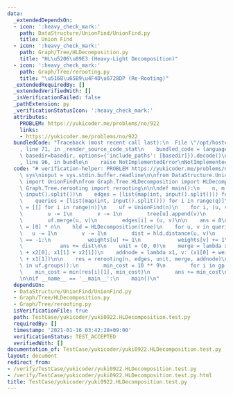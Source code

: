 ```yaml
---
data:
  _extendedDependsOn:
  - icon: ':heavy_check_mark:'
    path: DataStructure/UnionFind/UnionFind.py
    title: Union Find
  - icon: ':heavy_check_mark:'
    path: Graph/Tree/HLDecomposition.py
    title: "HL\u5206\u89E3 (Heavy-Light Decomposition)"
  - icon: ':heavy_check_mark:'
    path: Graph/Tree/rerooting.py
    title: "\u5168\u65B9\u4F4D\u6728DP (Re-Rooting)"
  _extendedRequiredBy: []
  _extendedVerifiedWith: []
  _isVerificationFailed: false
  _pathExtension: py
  _verificationStatusIcon: ':heavy_check_mark:'
  attributes:
    PROBLEM: https://yukicoder.me/problems/no/922
    links:
    - https://yukicoder.me/problems/no/922
  bundledCode: "Traceback (most recent call last):\n  File \"/opt/hostedtoolcache/Python/3.9.1/x64/lib/python3.9/site-packages/onlinejudge_verify/documentation/build.py\"\
    , line 71, in _render_source_code_stat\n    bundled_code = language.bundle(stat.path,\
    \ basedir=basedir, options={'include_paths': [basedir]}).decode()\n  File \"/opt/hostedtoolcache/Python/3.9.1/x64/lib/python3.9/site-packages/onlinejudge_verify/languages/python.py\"\
    , line 96, in bundle\n    raise NotImplementedError\nNotImplementedError\n"
  code: "# verification-helper: PROBLEM https://yukicoder.me/problems/no/922\nimport\
    \ sys\ninput = sys.stdin.buffer.readline\n\nfrom DataStructure.UnionFind.UnionFind\
    \ import UnionFind\nfrom Graph.Tree.HLDecomposition import HLDecomposition\nfrom\
    \ Graph.Tree.rerooting import rerooting\n\n\ndef main():\n    n, m, q = map(int,\
    \ input().split())\n    edges = [list(map(int, input().split())) for i in range(m)]\n\
    \    queries = [list(map(int, input().split())) for i in range(q)]\n\n    tree\
    \ = [[] for i in range(n)]\n    uf = UnionFind(n)\n    for i, (u, v) in enumerate(edges):\n\
    \        u -= 1\n        v -= 1\n        tree[u].append(v)\n        tree[v].append(u)\n\
    \        uf.merge(u, v)\n        edges[i] = (u, v)\n\n    ans = 0\n    weights\
    \ = [0] * n\n    hld = HLDecomposition(tree)\n    for u, v in queries:\n     \
    \   u -= 1\n        v -= 1\n        dist = hld.distance(u, v)\n        if dist\
    \ == -1:\n            weights[u] += 1\n            weights[v] += 1\n        else:\n\
    \            ans += dist\n\n    unit = (0, 0)\n    merge = lambda x1, x2: (x1[0]\
    \ + x2[0], x1[1] + x2[1])\n    addnode = lambda x1, v: (x1[0] + weights[v], x1[0]\
    \ + x1[1])\n\n    res = rerooting(n, edges, unit, merge, addnode)\n    for gp\
    \ in uf.groups():\n        min_cost = 10 ** 9\n        for i in gp:\n        \
    \    min_cost = min(res[i][1], min_cost)\n        ans += min_cost\n\n    print(ans)\n\
    \n\nif __name__ == '__main__':\n    main()\n"
  dependsOn:
  - DataStructure/UnionFind/UnionFind.py
  - Graph/Tree/HLDecomposition.py
  - Graph/Tree/rerooting.py
  isVerificationFile: true
  path: TestCase/yukicoder/yuki0922.HLDecomposition.test.py
  requiredBy: []
  timestamp: '2021-01-16 03:42:28+09:00'
  verificationStatus: TEST_ACCEPTED
  verifiedWith: []
documentation_of: TestCase/yukicoder/yuki0922.HLDecomposition.test.py
layout: document
redirect_from:
- /verify/TestCase/yukicoder/yuki0922.HLDecomposition.test.py
- /verify/TestCase/yukicoder/yuki0922.HLDecomposition.test.py.html
title: TestCase/yukicoder/yuki0922.HLDecomposition.test.py
---
```

